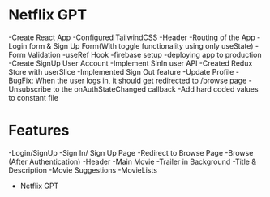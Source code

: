 # Netflix GPT

-Create React App
-Configured TailwindCSS
-Header
-Routing of the App
-Login form & Sign Up Form(With toggle functionality using only useState)
-Form Validation
-useRef Hook
-firebase setup
-deploying app to production
-Create SignUp User Account
-Implement SinIn user API
-Created Redux Store with userSlice
-Implemented Sign Out feature
-Update Profile
-BugFix: When the user logs in, it should get redirected to /browse page
-Unsubscribe to the onAuthStateChanged callback
-Add hard coded values to constant file


# Features
-Login/SignUp 
    -Sign In/ Sign Up Page
    -Redirect to Browse Page
-Browse (After Authentication)
    -Header
    -Main Movie
        -Trailer in Background
        -Title & Description
        -Movie Suggestions
            -MovieLists
            
- Netflix GPT
        

